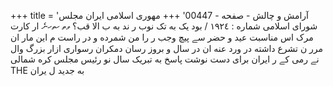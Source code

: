 +++
title = 'آرامش و چالش - صفحه - 00447'
+++
مهوری اسلامی ایران مجلس شورای اسلامی شماره : ۱۹۲٤ / بود یک به تک نوب ر ند به ب الا قب؟ ވތ ހތހނެ ار کارت مرک اس مناسبت عید و حضر سے پیچ وجب ر را من شمرده و در راست م این مار ان مرر ن تشرع داشته در ورد عنه ان در سال و بروز رسان دمکران رسواری ازار بزرگ وال نے رمی کے ر ایران برای دست نوشت پاسخ به تبریک سال نو رئیس مجلس کره شمالی THE به جدید ل یران